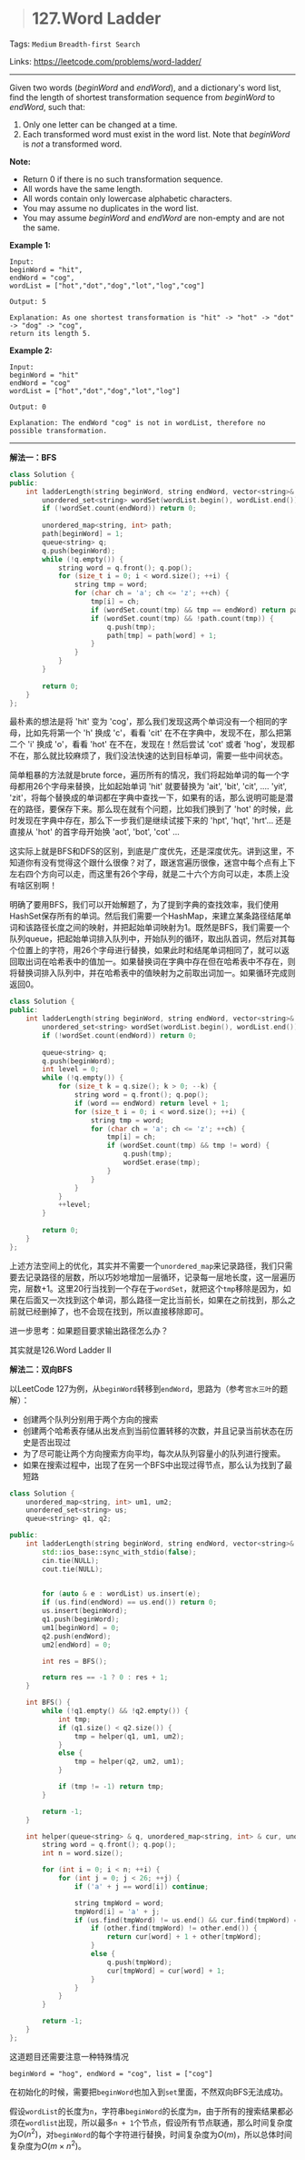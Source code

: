 > # 127.Word Ladder

Tags: `Medium` `Breadth-first Search`

Links: <https://leetcode.com/problems/word-ladder/>

---

Given two words (*beginWord* and *endWord*), and a dictionary's word list, find the length of shortest transformation sequence from *beginWord* to *endWord*, such that:

1. Only one letter can be changed at a time.
2. Each transformed word must exist in the word list. Note that *beginWord* is *not* a transformed word.

**Note:**

- Return 0 if there is no such transformation sequence.
- All words have the same length.
- All words contain only lowercase alphabetic characters.
- You may assume no duplicates in the word list.
- You may assume *beginWord* and *endWord* are non-empty and are not the same.

**Example 1:**

```
Input:
beginWord = "hit",
endWord = "cog",
wordList = ["hot","dot","dog","lot","log","cog"]

Output: 5

Explanation: As one shortest transformation is "hit" -> "hot" -> "dot" -> "dog" -> "cog",
return its length 5.
```

**Example 2:**

```
Input:
beginWord = "hit"
endWord = "cog"
wordList = ["hot","dot","dog","lot","log"]

Output: 0

Explanation: The endWord "cog" is not in wordList, therefore no possible transformation.
```

----
**解法一：BFS**

```c++
class Solution {
public:
    int ladderLength(string beginWord, string endWord, vector<string>& wordList) {
        unordered_set<string> wordSet(wordList.begin(), wordList.end());
        if (!wordSet.count(endWord)) return 0;
        
        unordered_map<string, int> path;
        path[beginWord] = 1;
        queue<string> q;
        q.push(beginWord);
        while (!q.empty()) {
            string word = q.front(); q.pop();
            for (size_t i = 0; i < word.size(); ++i) {
                string tmp = word;
                for (char ch = 'a'; ch <= 'z'; ++ch) {
                    tmp[i] = ch;
                    if (wordSet.count(tmp) && tmp == endWord) return path[word] + 1;
                    if (wordSet.count(tmp) && !path.count(tmp)) {
                        q.push(tmp);
                        path[tmp] = path[word] + 1;
                    }
                }
            }
        }
        
        return 0;
    }
};
```

最朴素的想法是将 'hit' 变为 'cog'，那么我们发现这两个单词没有一个相同的字母，比如先将第一个 'h' 换成 'c'，看看 'cit' 在不在字典中，发现不在，那么把第二个 'i' 换成 'o'，看看 'hot' 在不在，发现在！然后尝试 'cot' 或者 'hog'，发现都不在，那么就比较麻烦了，我们没法快速的达到目标单词，需要一些中间状态。

简单粗暴的方法就是brute force，遍历所有的情况，我们将起始单词的每一个字母都用26个字母来替换，比如起始单词 'hit' 就要替换为 'ait', 'bit', 'cit', .... 'yit', 'zit'，将每个替换成的单词都在字典中查找一下，如果有的话，那么说明可能是潜在的路径，要保存下来。那么现在就有个问题，比如我们换到了 'hot' 的时候，此时发现在字典中存在，那么下一步我们是继续试接下来的 'hpt', 'hqt', 'hrt'... 还是直接从 'hot' 的首字母开始换 'aot', 'bot', 'cot' ... 

这实际上就是BFS和DFS的区别，到底是广度优先，还是深度优先。讲到这里，不知道你有没有觉得这个跟什么很像？对了，跟迷宫遍历很像，迷宫中每个点有上下左右四个方向可以走，而这里有26个字母，就是二十六个方向可以走，本质上没有啥区别啊！

明确了要用BFS，我们可以开始解题了，为了提到字典的查找效率，我们使用HashSet保存所有的单词。然后我们需要一个HashMap，来建立某条路径结尾单词和该路径长度之间的映射，并把起始单词映射为1。既然是BFS，我们需要一个队列queue，把起始单词排入队列中，开始队列的循环，取出队首词，然后对其每个位置上的字符，用26个字母进行替换，如果此时和结尾单词相同了，就可以返回取出词在哈希表中的值加一。如果替换词在字典中存在但在哈希表中不存在，则将替换词排入队列中，并在哈希表中的值映射为之前取出词加一。如果循环完成则返回0。

```c++
class Solution {
public:
    int ladderLength(string beginWord, string endWord, vector<string>& wordList) {
        unordered_set<string> wordSet(wordList.begin(), wordList.end());
        if (!wordSet.count(endWord)) return 0;
        
        queue<string> q;
        q.push(beginWord);
        int level = 0;
        while (!q.empty()) {
            for (size_t k = q.size(); k > 0; --k) {
                string word = q.front(); q.pop();
                if (word == endWord) return level + 1;
                for (size_t i = 0; i < word.size(); ++i) {
                    string tmp = word;
                    for (char ch = 'a'; ch <= 'z'; ++ch) {
                        tmp[i] = ch;
                        if (wordSet.count(tmp) && tmp != word) {
                            q.push(tmp);
                            wordSet.erase(tmp);
                        }
                    }
                }
            }
            ++level;
        }
        
        return 0;
    }
};
```

上述方法空间上的优化，其实并不需要一个`unordered_map`来记录路径，我们只需要去记录路径的层数，所以巧妙地增加一层循环，记录每一层地长度，这一层遍历完，层数+1。这里20行当找到一个存在于`wordSet`，就把这个`tmp`移除是因为，如果在后面又一次找到这个单词，那么路径一定比当前长，如果在之前找到，那么之前就已经删掉了，也不会现在找到，所以直接移除即可。

进一步思考：如果题目要求输出路径怎么办？

其实就是126.Word Ladder II

**解法二：双向BFS**

以LeetCode 127为例，从`beginWord`转移到`endWord`，思路为（参考`宫水三叶`的题解）：

* 创建两个队列分别用于两个方向的搜索
* 创建两个哈希表存储从出发点到当前位置转移的次数，并且记录当前状态在历史是否出现过
* 为了尽可能让两个方向搜索方向平均，每次从队列容量小的队列进行搜索。
* 如果在搜索过程中，出现了在另一个BFS中出现过得节点，那么认为找到了最短路

```c++
class Solution {
	unordered_map<string, int> um1, um2;
	unordered_set<string> us;
	queue<string> q1, q2;

public:
    int ladderLength(string beginWord, string endWord, vector<string>& wordList) {
    	std::ios_base::sync_with_stdio(false);
    	cin.tie(NULL);
    	cout.tie(NULL);

    
    	for (auto & e : wordList) us.insert(e);
    	if (us.find(endWord) == us.end()) return 0;
    	us.insert(beginWord);
    	q1.push(beginWord);
    	um1[beginWord] = 0;
    	q2.push(endWord);
    	um2[endWord] = 0;

    	int res = BFS();

    	return res == -1 ? 0 : res + 1;
    }

    int BFS() {
    	while (!q1.empty() && !q2.empty()) {
    		int tmp;
    		if (q1.size() < q2.size()) {
    			tmp = helper(q1, um1, um2);
	    	}
	    	else {
	    		tmp = helper(q2, um2, um1);
	    	}

	    	if (tmp != -1) return tmp;
    	}

    	return -1;
    }

    int helper(queue<string> & q, unordered_map<string, int> & cur, unordered_map<string, int> & other) {
    	string word = q.front(); q.pop();
    	int n = word.size();

    	for (int i = 0; i < n; ++i) {
    		for (int j = 0; j < 26; ++j) {
    			if ('a' + j == word[i]) continue;

    			string tmpWord = word;
    			tmpWord[i] = 'a' + j;
    			if (us.find(tmpWord) != us.end() && cur.find(tmpWord) == cur.end()) {
    				if (other.find(tmpWord) != other.end()) {
    					return cur[word] + 1 + other[tmpWord];
    				}
    				else {
    					q.push(tmpWord);
    					cur[tmpWord] = cur[word] + 1;
    				}
    			}
    		}
    	}

    	return -1;
    }
};
```

这道题目还需要注意一种特殊情况

```
beginWord = "hog", endWord = "cog", list = ["cog"]
```

在初始化的时候，需要把`beginWord`也加入到`set`里面，不然双向BFS无法成功。

假设`wordList`的长度为`n`，字符串`beginWord`的长度为`m`，由于所有的搜索结果都必须在`wordlist`出现，所以最多`n + 1`个节点，假设所有节点联通，那么时间复杂度为$O(n^2)$，对`beginWord`的每个字符进行替换，时间复杂度为$O(m)$，所以总体时间复杂度为$O(m \times n^2)$。

